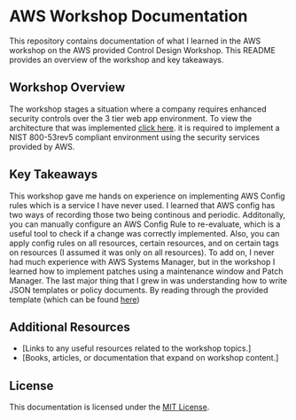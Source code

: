 # AWS Workshop Documentation

This repository contains documentation of what I learned in the AWS workshop on the AWS provided Control Design Workshop. This README provides an overview of the workshop and key takeaways.

## Workshop Overview

The workshop stages a situation where a company requires enhanced security controls over the 3 tier web app environment. To view the architecture that was implemented [click here](Architecture.png). it is required to implement a NIST 800-53rev5 compliant environment using the security services provided by AWS.


## Key Takeaways

This workshop gave me hands on experience on implementing AWS Config rules which is a service I have never used. I learned that AWS config has two ways of recording those two being continous and periodic. Additonally, you can manually configure an AWS Config Rule to re-evaluate, which is a useful tool to check if a change was correctly implemented. Also, you can apply config rules on all resources, certain resources, and on certain tags on resources (I assumed it was only on all resources).
To add on, I never had much experience with AWS Systems Manager, but in the workshop I learned how to implement patches using a maintenance window and Patch Manager. 
The last major thing that I grew in was understanding how to write JSON templates or policy documents. By reading through the provided template (which can be found [here](cloudformationtemplate.json)) 

## Additional Resources

- [Links to any useful resources related to the workshop topics.]
- [Books, articles, or documentation that expand on workshop content.]

## License

This documentation is licensed under the [MIT License](LICENSE.md).
